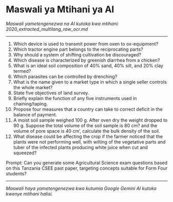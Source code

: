 # Maswali ya Mtihani ya AI
*Maswali yametengenezwa na AI kutoka kwa mtihani: 2020_extracted_multilang_raw_ocr.md*

---

1. Which device is used to transmit power from oxen to ox-equipment?
2. Which tractor engine part belongs to the reciprocating parts?
3. Why should a system of shifting cultivation be discouraged?
4. Which disease is characterized by greenish diarrhea from a chicken?
5. What is an ideal soil composition of 40% sand, 40% silt, and 20% clay termed?
6. Which parasites can be controlled by drenching?
7. What is the name given to a market type in which a single seller controls the whole market?
8. State five objectives of land survey.
9. Briefly explain the function of any five instruments used in chaining/taping.
10. Propose four measures that a country can take to correct deficit in the balance of payment.
11. A moist soil sample weighed 100 g. After oven dry the weight dropped to 90 g. Suppose the total volume of the soil sample is 80 cm? and the volume of pore space is 40 cm’, calculate the bulk density of the soil.
12. What disease could be affecting the crop if the farmer noticed that the plants were not performing well, with wilting of the vegetative parts and tuber of the infected plants producing white juice when cut and squeezed?

Prompt: Can you generate some Agricultural Science exam questions based on this Tanzania CSEE past paper, targeting concepts suitable for Form Four students?

---
*Maswali haya yametengenezwa kwa kutumia Google Gemini AI kutoka kwenye mtihani halisi.*
